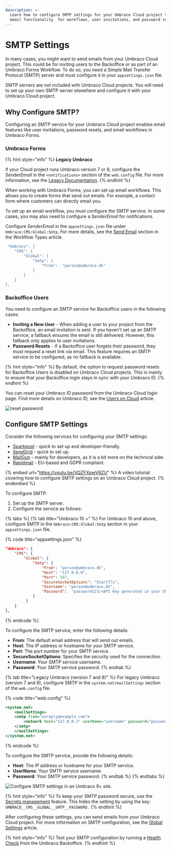 ```yaml
---
description: >-
  Learn how to configure SMTP settings for your Umbraco Cloud project to enable
  email functionality  for workflows, user invitations, and password resets.
---
```


# SMTP Settings

In many cases, you might want to send emails from your Umbraco Cloud project. This could be for inviting users to the Backoffice or as part of an Umbraco Forms Workflow. To do so, you need a Simple Mail Transfer Protocol (SMTP) server and must configure it in your `appsettings.json` file.

SMTP servers are not included with Umbraco Cloud projects. You will need to set up your own SMTP server elsewhere and configure it with your Umbraco Cloud project.

## Why Configure SMTP?

Configuring an SMTP service for your Umbraco Cloud project enables email features like user invitations, password resets, and email workflows in Umbraco Forms.

### Umbraco Forms

{% hint style="info" %}
**Legacy Umbraco**

If your Cloud project runs Umbraco version 7 or 8, configure the _SenderEmail_ in the `<notifications>` section of the `web.config` file. For more information, see the [Legacy Documentation](https://our.umbraco.com/documentation/Reference/Configuration-for-Umbraco-7-and-8/umbracoSettings/).
{% endhint %}

When working with Umbraco Forms, you can set up email workflows. This allows you to create forms that send out emails. For example, a contact form where customers can directly email you.

To set up an email workflow, you must configure the SMTP service. In some cases, you may also need to configure a _SenderEmail_ for notifications.

Configure _SenderEmail_ in the `appsettings.json` file under `Umbraco:CMS:Global:Smtp`. For more details, see the [Send Email](https://docs.umbraco.com/umbraco-forms/editor/attaching-workflows/workflow-types#send-email) section in the Workflow Types article.

```csharp
 "Umbraco": {
    "CMS": {
        "Global": {
            "Smtp": {
                "From":  "person@umbraco.dk"
            }
        }
    }
},
```

### Backoffice Users

You need to configure an SMTP service for Backoffice users in the following cases:

* **Inviting a New User** - When adding a user to your project from the Backoffice, an email invitation is sent. If you haven't set up an SMTP service, a fallback ensures the email is still delivered. However, this fallback only applies to user invitations.
* **Password Resets** - If a Backoffice user forgets their password, they must request a reset link via email. This feature requires an SMTP service to be configured, as no fallback is available.

{% hint style="info" %}
By default, the option to request password resets for Backoffice Users is disabled on Umbraco Cloud projects. This is mainly to ensure that your Backoffice login stays in sync with your Umbraco ID.
{% endhint %}

You can reset your Umbraco ID password from the Umbraco Cloud login page. Find more details on Umbraco ID, see the [Users on Cloud](../../../project-overview/users-on-cloud.md) article.

![reset password](../../../set-up/images/Reset_password.png)

## Configure SMTP Settings

Consider the following services for configuring your SMTP settings:

* [Sparkpost](https://developers.sparkpost.com/api/smtp/) - quick to set up and developer-friendly.
* [SendGrid](https://sendgrid.com/) - quick to set up.
* [MailGun](https://www.mailgun.com/) - mainly for developers, as it is a bit more on the technical side.
* [Rapidmail](https://www.rapidmail.com/) - EU-based and GDPR compliant.

{% embed url="https://youtu.be/VQZFXqwV6ZU" %}
A video tutorial covering how to configure SMTP settings on an Umbraco Cloud project.
{% endembed %}

To configure SMTP:

1. Set up the SMTP server.
2. Configure the service as follows:

{% tabs %}
{% tab title="Umbraco 10 +" %}
For Umbraco 10 and above, configure SMTP in the `Umbraco:CMS:Global:Smtp` section in your `appsettings.json` file.

{% code title="appsettings.json" %}
```json
"Umbraco": {
    "CMS": {
        "Global": {
            "Smtp": {
                "From": "person@umbraco.dk",
                "Host": "127.0.0.0",
                "Port": 587,
                "SecureSocketOptions": "StartTls",
                "Username": "person@umbraco.dk",
                "Password":  "password123/<API Key generated in your SMTP server account>"      
            }
         }
    }
},
```
{% endcode %}

To configure the SMTP service, enter the following details:

* **From**: The default email address that will send out emails.
* **Host**: The IP address or hostname for your SMTP service.
* **Port**: The port number for your SMTP service.
* **SecureSocketOptions**: Specifies the security used for the connection.
* **Username**: Your SMTP service username.
* **Password**: Your SMTP service password.
{% endtab %}

{% tab title="Legacy Umbraco (version 7 and 8)" %}
For legacy Umbraco (version 7 and 8), configure SMTP in the `system.net/mailSettings` section of the `web.config` file.

{% code title="web.config" %}
```xml
<system.net>
    <mailSettings>
    <smtp from="noreply@example.com">
        <network host="127.0.0.1" userName="username" password="password" />
    </smtp>
    </mailSettings>
</system.net>
```
{% endcode %}

To configure the SMTP service, provide the following details:

* **Host**: The IP address or hostname for your SMTP service.
* **UserName**: Your SMTP service username.
* **Password**: Your SMTP service password.
{% endtab %}
{% endtabs %}

![Configure SMTP settings in an Umbraco 9+ site.](../../../set-up/images/configure-SMTP-settings.gif)

{% hint style="info" %}
To keep your SMTP password secure, use the [Secrets management](../../../project-overview/secrets-management.md) feature. This hides the setting by using the key: `UMBRACO__CMS__GLOBAL__SMTP__PASSWORD.`
{% endhint %}

After configuring these settings, you can send emails from your Umbraco Cloud project. For more information on SMTP configuration, see the [Global Settings](https://docs.umbraco.com/umbraco-cms/reference/configuration/globalsettings#smtp-settings) article.

{% hint style="info" %}
Test your SMTP configuration by running a [Health Check](https://docs.umbraco.com/umbraco-cms/extending/health-check) from the Umbraco Backoffice.
{% endhint %}
